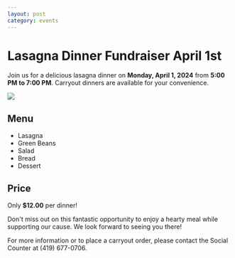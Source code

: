 ```yaml
---
layout: post
category: events
---
```






# Lasagna Dinner Fundraiser April 1st

Join us for a delicious lasagna dinner on **Monday, April 1, 2024** from **5:00 PM to 7:00 PM**. Carryout dinners are available for your convenience.

![](/kofc.github.io/assets/imageslasagna.jpg)

## Menu
- Lasagna
- Green Beans
- Salad
- Bread
- Dessert

## Price
Only **$12.00** per dinner!

Don't miss out on this fantastic opportunity to enjoy a hearty meal while supporting our cause. We look forward to seeing you there!

For more information or to place a carryout order, please contact the Social Counter at (419) 677-0706.
